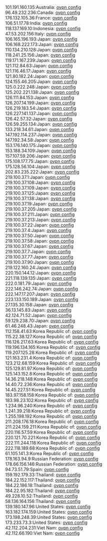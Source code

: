 101.191.160.135:Australia: [ovpn config](vpn/101_191_160_135.ovpn)  
96.49.232.236:Canada: [ovpn config](vpn/96_49_232_236.ovpn)  
176.132.105.36:France: [ovpn config](vpn/176_132_105_36.ovpn)  
106.51.17.78:India: [ovpn config](vpn/106_51_17_78.ovpn)  
118.137.169.10:Indonesia: [ovpn config](vpn/118_137_169_10.ovpn)  
47.53.202.156:Italy: [ovpn config](vpn/47_53_202_156.ovpn)  
106.165.196.193:Japan: [ovpn config](vpn/106_165_196_193.ovpn)  
106.168.222.173:Japan: [ovpn config](vpn/106_168_222_173.ovpn)  
110.134.210.128:Japan: [ovpn config](vpn/110_134_210_128.ovpn)  
118.241.25.156:Japan: [ovpn config](vpn/118_241_25_156.ovpn)  
119.171.167.239:Japan: [ovpn config](vpn/119_171_167_239.ovpn)  
121.112.84.63:Japan: [ovpn config](vpn/121_112_84_63.ovpn)  
121.116.46.17:Japan: [ovpn config](vpn/121_116_46_17.ovpn)  
121.80.182.24:Japan: [ovpn config](vpn/121_80_182_24.ovpn)  
124.155.46.205:Japan: [ovpn config](vpn/124_155_46_205.ovpn)  
125.0.222.248:Japan: [ovpn config](vpn/125_0_222_248.ovpn)  
125.202.221.138:Japan: [ovpn config](vpn/125_202_221_138.ovpn)  
126.111.84.153:Japan: [ovpn config](vpn/126_111_84_153.ovpn)  
126.207.14.199:Japan: [ovpn config](vpn/126_207_14_199.ovpn)  
126.219.183.54:Japan: [ovpn config](vpn/126_219_183_54.ovpn)  
126.227.141.137:Japan: [ovpn config](vpn/126_227_141_137.ovpn)  
126.42.57.32:Japan: [ovpn config](vpn/126_42_57_32.ovpn)  
126.59.255.134:Japan: [ovpn config](vpn/126_59_255_134.ovpn)  
133.218.34.61:Japan: [ovpn config](vpn/133_218_34_61.ovpn)  
147.192.114.237:Japan: [ovpn config](vpn/147_192_114_237.ovpn)  
147.192.34.58:Japan: [ovpn config](vpn/147_192_34_58.ovpn)  
153.176.140.175:Japan: [ovpn config](vpn/153_176_140_175.ovpn)  
153.188.34.109:Japan: [ovpn config](vpn/153_188_34_109.ovpn)  
157.107.59.206:Japan: [ovpn config](vpn/157_107_59_206.ovpn)  
175.108.177.75:Japan: [ovpn config](vpn/175_108_177_75.ovpn)  
175.128.56.104:Japan: [ovpn config](vpn/175_128_56_104.ovpn)  
202.83.235.222:Japan: [ovpn config](vpn/202_83_235_222.ovpn)  
219.100.37.1:Japan: [ovpn config](vpn/219_100_37_1.ovpn)  
219.100.37.108:Japan: [ovpn config](vpn/219_100_37_108.ovpn)  
219.100.37.109:Japan: [ovpn config](vpn/219_100_37_109.ovpn)  
219.100.37.125:Japan: [ovpn config](vpn/219_100_37_125.ovpn)  
219.100.37.138:Japan: [ovpn config](vpn/219_100_37_138.ovpn)  
219.100.37.19:Japan: [ovpn config](vpn/219_100_37_19.ovpn)  
219.100.37.205:Japan: [ovpn config](vpn/219_100_37_205.ovpn)  
219.100.37.211:Japan: [ovpn config](vpn/219_100_37_211.ovpn)  
219.100.37.213:Japan: [ovpn config](vpn/219_100_37_213.ovpn)  
219.100.37.22:Japan: [ovpn config](vpn/219_100_37_22.ovpn)  
219.100.37.4:Japan: [ovpn config](vpn/219_100_37_4.ovpn)  
219.100.37.50:Japan: [ovpn config](vpn/219_100_37_50.ovpn)  
219.100.37.58:Japan: [ovpn config](vpn/219_100_37_58.ovpn)  
219.100.37.67:Japan: [ovpn config](vpn/219_100_37_67.ovpn)  
219.100.37.7:Japan: [ovpn config](vpn/219_100_37_7.ovpn)  
219.100.37.77:Japan: [ovpn config](vpn/219_100_37_77.ovpn)  
219.100.37.90:Japan: [ovpn config](vpn/219_100_37_90.ovpn)  
219.122.160.24:Japan: [ovpn config](vpn/219_122_160_24.ovpn)  
220.150.144.12:Japan: [ovpn config](vpn/220_150_144_12.ovpn)  
221.118.139.135:Japan: [ovpn config](vpn/221_118_139_135.ovpn)  
222.0.181.79:Japan: [ovpn config](vpn/222_0_181_79.ovpn)  
222.146.242.74:Japan: [ovpn config](vpn/222_146_242_74.ovpn)  
222.147.17.207:Japan: [ovpn config](vpn/222_147_17_207.ovpn)  
223.133.150.189:Japan: [ovpn config](vpn/223_133_150_189.ovpn)  
27.135.30.158:Japan: [ovpn config](vpn/27_135_30_158.ovpn)  
36.13.145.83:Japan: [ovpn config](vpn/36_13_145_83.ovpn)  
42.124.71.52:Japan: [ovpn config](vpn/42_124_71_52.ovpn)  
59.129.238.70:Japan: [ovpn config](vpn/59_129_238_70.ovpn)  
61.46.248.43:Japan: [ovpn config](vpn/61_46_248_43.ovpn)  
112.158.41.63:Korea Republic of: [ovpn config](vpn/112_158_41_63.ovpn)  
115.22.38.127:Korea Republic of: [ovpn config](vpn/115_22_38_127.ovpn)  
116.126.217.63:Korea Republic of: [ovpn config](vpn/116_126_217_63.ovpn)  
119.196.134.165:Korea Republic of: [ovpn config](vpn/119_196_134_165.ovpn)  
119.207.125.28:Korea Republic of: [ovpn config](vpn/119_207_125_28.ovpn)  
121.163.231.4:Korea Republic of: [ovpn config](vpn/121_163_231_4.ovpn)  
123.212.68.159:Korea Republic of: [ovpn config](vpn/123_212_68_159.ovpn)  
125.129.81.97:Korea Republic of: [ovpn config](vpn/125_129_81_97.ovpn)  
125.143.152.8:Korea Republic of: [ovpn config](vpn/125_143_152_8.ovpn)  
14.36.218.148:Korea Republic of: [ovpn config](vpn/14_36_218_148.ovpn)  
14.40.72.236:Korea Republic of: [ovpn config](vpn/14_40_72_236.ovpn)  
14.45.227.51:Korea Republic of: [ovpn config](vpn/14_45_227_51.ovpn)  
183.97.158.158:Korea Republic of: [ovpn config](vpn/183_97_158_158.ovpn)  
183.98.23.102:Korea Republic of: [ovpn config](vpn/183_98_23_102.ovpn)  
1.234.96.240:Korea Republic of: [ovpn config](vpn/1_234_96_240.ovpn)  
1.241.39.218:Korea Republic of: [ovpn config](vpn/1_241_39_218.ovpn)  
1.255.198.192:Korea Republic of: [ovpn config](vpn/1_255_198_192.ovpn)  
211.208.176.18:Korea Republic of: [ovpn config](vpn/211_208_176_18.ovpn)  
211.224.159.211:Korea Republic of: [ovpn config](vpn/211_224_159_211.ovpn)  
220.116.57.59:Korea Republic of: [ovpn config](vpn/220_116_57_59.ovpn)  
220.121.70.221:Korea Republic of: [ovpn config](vpn/220_121_70_221.ovpn)  
222.111.244.118:Korea Republic of: [ovpn config](vpn/222_111_244_118.ovpn)  
222.118.189.68:Korea Republic of: [ovpn config](vpn/222_118_189_68.ovpn)  
61.105.141.3:Korea Republic of: [ovpn config](vpn/61_105_141_3.ovpn)  
178.163.94.9:Russian Federation: [ovpn config](vpn/178_163_94_9.ovpn)  
178.66.156.146:Russian Federation: [ovpn config](vpn/178_66_156_146.ovpn)  
94.73.51.79:Spain: [ovpn config](vpn/94_73_51_79.ovpn)  
159.192.179.33:Thailand: [ovpn config](vpn/159_192_179_33.ovpn)  
184.22.152.117:Thailand: [ovpn config](vpn/184_22_152_117.ovpn)  
184.22.186.18:Thailand: [ovpn config](vpn/184_22_186_18.ovpn)  
184.22.95.182:Thailand: [ovpn config](vpn/184_22_95_182.ovpn)  
49.228.10.52:Thailand: [ovpn config](vpn/49_228_10_52.ovpn)  
58.136.164.156:Thailand: [ovpn config](vpn/58_136_164_156.ovpn)  
139.180.147.96:United States: [ovpn config](vpn/139_180_147_96.ovpn)  
163.182.174.159:United States: [ovpn config](vpn/163_182_174_159.ovpn)  
173.198.248.39:United States: [ovpn config](vpn/173_198_248_39.ovpn)  
173.233.73.3:United States: [ovpn config](vpn/173_233_73_3.ovpn)  
42.112.204.231:Viet Nam: [ovpn config](vpn/42_112_204_231.ovpn)  
42.112.66.190:Viet Nam: [ovpn config](vpn/42_112_66_190.ovpn)  
